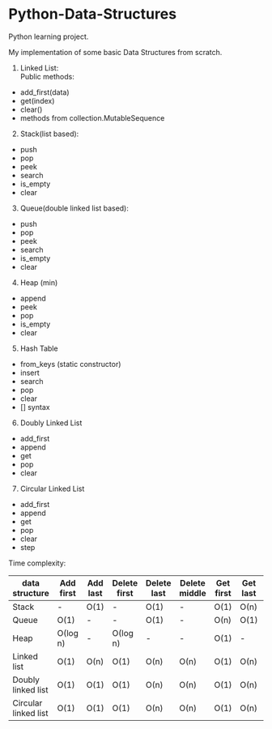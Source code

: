 # Python-Data-Structures
Python learning project.

My implementation of some basic Data Structures from scratch.

1. Linked List:  
Public methods:  
- add_first(data)
- get(index)  
- clear()  
- methods from collection.MutableSequence
	
2. Stack(list based):  
- push  
- pop  
- peek  
- search  
- is_empty  
- clear  

3. Queue(double linked list based):  
- push  
- pop  
- peek  
- search  
- is_empty  
- clear  

4. Heap (min)  
- append  
- peek  
- pop  
- is_empty  
- clear  

5. Hash Table  
- from_keys (static constructor)
- insert  
- search  
- pop  
- clear  
- [] syntax

6. Doubly Linked List  
- add_first  
- append  
- get  
- pop  
- clear  

7. Circular Linked List  
- add_first  
- append  
- get  
- pop  
- clear  
- step  


Time complexity:  

| data structure | Add first | Add last | Delete first | Delete last | Delete middle | Get first | Get last | Get middle |
| - | - | - | - | - | - | - | - | - |
| Stack | - | О(1) | - | О(1) | - | О(1) | О(n) | О(n) |
| Queue | О(1) | - | - | О(1) | - | О(n) | О(1) | О(n) |
| Heap | О(log n) | - | О(log n) | - | - | О(1) | - | - |
| Linked list | О(1) | О(n) | О(1) | О(n) | О(n) | О(1) | О(n) | О(n) |
| Doubly linked list | О(1) | О(1) | О(1) | О(n) | О(n) | О(1) | О(n) | О(n) |
| Circular linked list | О(1) | О(1) | О(1) | О(n) | О(n) | О(1) | О(n) | О(n) |
